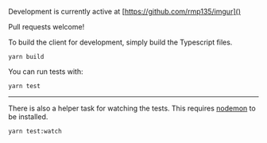 Development is currently active at [https://github.com/rmp135/imgur]()

Pull requests welcome!

To build the client for development, simply build the Typescript files.

`yarn build` 

You can run tests with:

`yarn test`

---

There is also a helper task for watching the tests. This requires [nodemon](https://github.com/remy/nodemon) to be installed.

`yarn test:watch`
